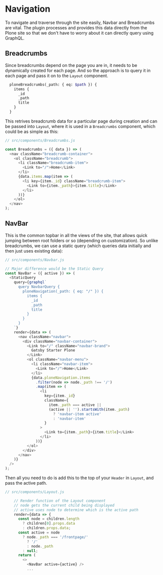 # Navigation

To navigate and traverse through the site easily, Navbar and Breadcrumbs are vital. The plugin processes and provides this data directly from the Plone site so that we don't have to worry about it can directly query using GraphQL.

## Breadcrumbs

Since breadcrumbs depend on the page you are in, it needs to be dynamically created for each page. And so the approach is to query it in each page and pass it on to the `Layout` component.

```graphql
  ploneBreadcrumbs(_path: { eq: $path }) {
    items {
      _id
      _path
      title
    }
  }
```

This retrives breadcrumb data for a particular page during creation and can be passed into `Layout`, where it is used in a `Breadcrumbs` component, which could be as simple as this:

```javascript
// src/components/Breadcrumbs.js

const Breadcrumbs = ({ data }) => (
  <nav className="breadcrumb-container">
    <ol className="breadcrumb">
      <li className="breadcrumb-item">
        <Link to="/">Home</Link>
      </li>
      {data.items.map(item => (
        <li key={item._id} className="breadcrumb-item">
          <Link to={item._path}>{item.title}</Link>
        </li>
      ))}
    </ol>
  </nav>
);
```

## NavBar

This is the common topbar in all the views of the site, that allows quick jumping between root folders or so (depending on customization). So unlike breadcrumbs, we can use a static query (which queries data initially and then just uses existing data):

```javascript
// src/components/Navbar.js

// Major difference would be the Static Query
const NavBar = ({ active }) => (
  <StaticQuery
    query={graphql`
      query NavbarQuery {
        ploneNavigation(_path: { eq: "/" }) {
          items {
            _id
            _path
            title
          }
        }
      }
    `}
    render={data => (
      <nav className="navbar">
        <div className="navbar-container">
          <Link to="/" className="navbar-brand">
            Gatsby Starter Plone
          </Link>
          <ol className="navbar-menu">
            <li className="navbar-item">
              <Link to="/">Home</Link>
            </li>
            {data.ploneNavigation.items
              .filter(node => node._path !== '/')
              .map(item => (
                <li
                  key={item._id}
                  className={
                    item._path === active ||
                    (active || '').startsWith(item._path)
                      ? 'navbar-item active'
                      : 'navbar-item'
                  }
                >
                  <Link to={item._path}>{item.title}</Link>
                </li>
              ))}
          </ol>
        </div>
      </nav>
    )}
  />
);
```

Then all you need to do is add this to the top of your `Header` in `Layout`, and pass the active path.

```javascript
// src/components/Layout.js

    // Render function of the Layout component
    // node gets the current child being displayed
    // active uses node to determine which is the active path
    render={data => {
      const node = children.length
        ? children[0].props.data
        : children.props.data;
      const active = node
        ? node._path === '/frontpage/'
          ? '/'
          : node._path
        : null;
      return (
        <>
          <NavBar active={active} />
          ...
```
